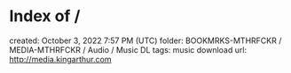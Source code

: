 # Index of /

created: October 3, 2022 7:57 PM (UTC)
folder: BOOKMRKS-MTHRFCKR / MEDIA-MTHRFCKR / Audio / Music DL
tags: music download
url: http://media.kingarthur.com